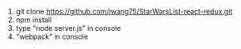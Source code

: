 1. git clone https://github.com/jwang75/StarWarsList-react-redux.git
2. npm install
3. type "node server.js" in console
4. "webpack" in console